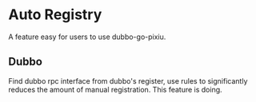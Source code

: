# Auto Registry

A feature easy for users to use dubbo-go-pixiu.

## Dubbo

Find dubbo rpc interface from dubbo's register, use rules to significantly reduces the amount of manual registration. This feature is doing.